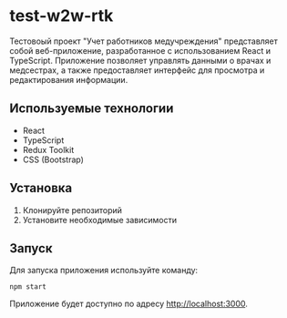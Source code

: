 # test-w2w-rtk

Тестовоый проект "Учет работников медучреждения" представляет собой веб-приложение, разработанное с использованием React и TypeScript. Приложение позволяет управлять данными о врачах и медсестрах, а также предоставляет интерфейс для просмотра и редактирования информации.

## Используемые технологии

- React
- TypeScript
- Redux Toolkit
- CSS (Bootstrap)


## Установка

1. Клонируйте репозиторий
2. Установите необходимые зависимости

## Запуск

Для запуска приложения используйте команду:
```
npm start
```

Приложение будет доступно по адресу [http://localhost:3000](http://localhost:3000).
